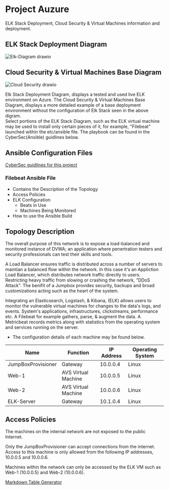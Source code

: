 #  Project Auzure
ELK Stack Deployment, Cloud Security & Virtual Machines information and deployment.
##  ELK Stack Deployment Diagram    
![Elk-Diagram drawio](https://user-images.githubusercontent.com/102629156/161366959-0b0cdc4c-80ca-489c-baa5-fe27d3181251.png)
##  Cloud Security & Virtual Machines Base Diagram
![Cloud Security drawio](https://user-images.githubusercontent.com/102629156/161367105-da6f89e1-e92e-41ee-9bed-496b6728a247.png)

Elk Stack Deployment Diagram, displays a tested and used live ELK environment on Azure. The Cloud Security & Virtual Machines Base Diagram, displays a more detailed example of a base deployment environment without the configuration of Elk Stack seen in the above digram.  
 Select portions of the ELK Stack Diagram, such as the ELK virtual machine may be used to install only certain pieces of it, for example, "Filebeat" launched within the etc/ansible file. The playbook can be found in the CyberSec(Ansible) guidlines below.
##  Ansible Configuration Files 
[CyberSec guidlines for this project](Ansible)
### Filebeat Ansible File
  - Contains the Description of the Topology
  - Access Policies
  - ELK Configuration
     - Beats in Use
     - Machines Being Monitored
  - How to use the Ansible Build
## Topology Description

The overall purpose of this network is to expose a load-balanced and monitored instance of DVWA; an application where penertration testers and security professionals can test their skills and tools.

A Load Balancer ensures traffic is distributed across a number of servers to maintian a balanced flow within the network. In this case it's an Appliction Load Balancer, which distributes network traffic directly to users. Restricting heavy traffic from slowing or crashing the network, "DDoS Attack". The benifit of a Jumpbox provides security, backups and broad customizations acting such as the heart of the system.

Integrating an Elasticsearch, Logstash, & Kibana, (ELK) allows users to monitor the vulnerable virtual machines for changes to the data's logs, and events. System's applications, infrastructures, clickstreams, performance etc. A Filebeat for example gathers, parse, & augment the data. A Metricbeat records metrics along with statistics from the operating system and services running on the server.

 - The configuration details of each machine may be found below.

| Name               | Function            | IP Address | Operating System |
|--------------------|---------------------|------------|------------------|
| JumpBoxProvisioner | Gateway             | 10.0.0.4   | Linux            |
| Web-1              | AVS Virtual Machine | 10.0.0.5   | Linux            |
| Web-2              | AVS Virtual Machine | 10.0.0.6   | Linux            |
| ELK-Server         | Gateway             | 10.1.0.4   | Linux            |

## Access Policies

The machines on the internal network are not exposed to the public Internet.

Only the JumpBoxProvisioner can accept connections from the internet. Access to this machine is only allowed from the following IP addresses, 10.0.0.5 and 10.0.0.6.

Machines within the network can only be accessed by the ELK VM such as Web-1 (10.0.0.5) and Web-2 (10.0.0.6).

[Markdown Table Generator](http://www.tablesgenerator.com/markdown_tables)


